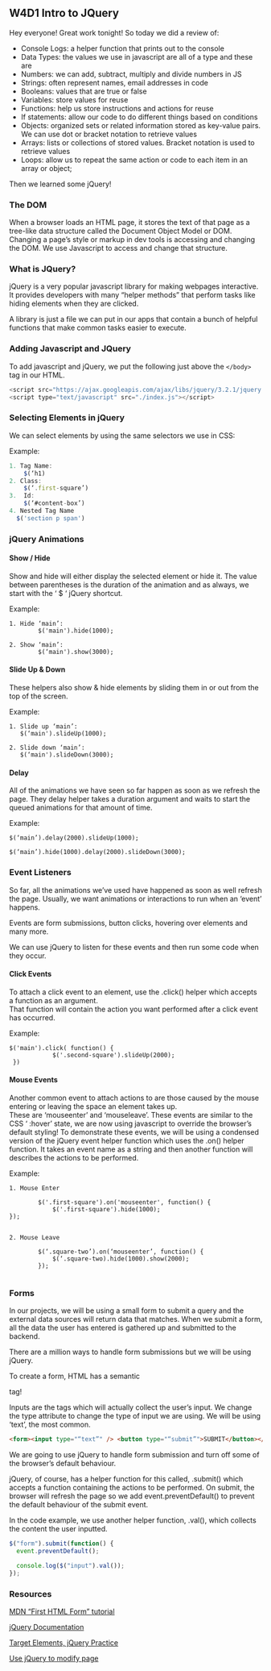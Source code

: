 ## W4D1 Intro to JQuery

Hey everyone! Great work tonight! So today we did a review of:

- Console Logs: a helper function that prints out to the console
- Data Types: the values we use in javascript are all of a type and these are
- Numbers: we can add, subtract, multiply and divide numbers in JS
- Strings: often represent names, email addresses in code
- Booleans: values that are true or false
- Variables: store values for reuse
- Functions: help us store instructions and actions for reuse
- If statements: allow our code to do different things based on conditions
- Objects: organized sets or related information stored as key-value pairs. We can use dot or bracket notation to retrieve values
- Arrays: lists or collections of stored values. Bracket notation is used to retrieve values
- Loops: allow us to repeat the same action or code to each item in an array or object;

Then we learned some jQuery!

### The DOM

When a browser loads an HTML page, it stores the text of that page as a tree-like data structure called the Document Object Model or DOM. Changing a page’s style or markup in dev tools is accessing and changing the DOM. We use Javascript to access and change that structure.

### What is JQuery?

jQuery is a very popular javascript library for making webpages interactive. It provides developers with many “helper methods” that perform tasks like hiding elements when they are clicked.

A library is just a file we can put in our apps that contain a bunch of helpful functions that make common tasks easier to execute.

### Adding Javascript and JQuery

To add javascript and jQuery, we put the following just above the `</body>` tag in our HTML.

```javascript
<script src="https://ajax.googleapis.com/ajax/libs/jquery/3.2.1/jquery.min.js"></script>
<script type="text/javascript" src="./index.js"></script>
```

### Selecting Elements in jQuery

We can select elements by using the same selectors we use in CSS:

Example:

```javascript
1. Tag Name:
	$(‘h1)
2. Class:
	$(‘.first-square’)
3.  Id:
	$(‘#content-box’)
4. Nested Tag Name
  $('section p span')
```

### jQuery Animations

#### Show / Hide

Show and hide will either display the selected element or hide it. The value between parentheses is the duration of the animation and as always, we start with the ‘ \$ ‘ jQuery shortcut.

Example:

```
1. Hide ‘main’:
		$('main').hide(1000);

2. Show ‘main’:
		$(‘main').show(3000);
```

#### Slide Up & Down

These helpers also show & hide elements by sliding them in or out from the top of the screen.

Example:

```
1. Slide up ‘main’:
   $(‘main').slideUp(1000);

2. Slide down ‘main’:
   $(‘main').slideDown(3000);
```

#### Delay

All of the animations we have seen so far happen as soon as we refresh the page. They delay helper takes a duration argument and waits to start the queued animations for that amount of time.

Example:

```
$(‘main’).delay(2000).slideUp(1000);

$(‘main’).hide(1000).delay(2000).slideDown(3000);

```

### Event Listeners

So far, all the animations we’ve used have happened as soon as well refresh the page. Usually, we want animations or interactions to run when an ‘event’ happens.

Events are form submissions, button clicks, hovering over elements and many more.

We can use jQuery to listen for these events and then run some code when they occur.

#### Click Events

To attach a click event to an element, use the .click() helper which accepts a function as an argument.  
That function will contain the action you want performed after a click event has occurred.

Example:

```
$('main').click( function() {
            $('.second-square').slideUp(2000);
 })

```

#### Mouse Events

Another common event to attach actions to are those caused by the mouse entering or leaving the space an element takes up.  
These are ‘mouseenter’ and ‘mouseleave’. These events are similar to the CSS ‘ :hover’ state, we are now using javascript to override the browser’s default styling!
To demonstrate these events, we will be using a condensed version of the jQuery event helper function which uses the .on() helper function. It takes an event name as a string and then another function will describes the actions to be performed.

Example:

```
1. Mouse Enter

		$('.first-square').on('mouseenter', function() {
			$('.first-square').hide(1000);
});


2. Mouse Leave

		$(‘.square-two’).on(‘mouseenter’, function() {
		    $(‘.square-two).hide(1000).show(2000);
		});


```

### Forms

In our projects, we will be using a small form to submit a query and the external data sources will return data that matches.
When we submit a form, all the data the user has entered is gathered up and submitted to the backend.

There are a million ways to handle form submissions but we will be using jQuery.

To create a form, HTML has a semantic <form> tag!

Inputs are the tags which will actually collect the user’s input. We change the type attribute to change the type of input we are using. We will be using ‘text’, the most common.

```html
<form><input type="“text”" /> <button type="“submit”">SUBMIT</button></form>
```

We are going to use jQuery to handle form submission and turn off some of the browser’s default behaviour.

jQuery, of course, has a helper function for this called, .submit() which accepts a function containing the actions to be performed.
On submit, the browser will refresh the page so we add event.preventDefault() to prevent the default behaviour of the submit event.

In the code example, we use another helper function, .val(), which collects the content the user inputted.

```javascript
$("form").submit(function() {
  event.preventDefault();

  console.log($("input").val());
});
```

### Resources

[MDN “First HTML Form” tutorial](https://developer.mozilla.org/en-US/docs/Learn/HTML/Forms/Your_first_HTML_form)

[jQuery Documentation](http://api.jquery.com/)

[Target Elements, jQuery Practice](https://learn.freecodecamp.org/front-end-libraries/jquery/target-html-elements-with-selectors-using-jquery/)

[Use jQuery to modify page](https://learn.freecodecamp.org/front-end-libraries/jquery/use-jquery-to-modify-the-entire-page/)
